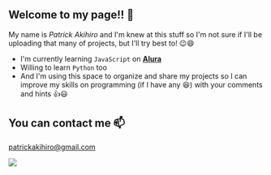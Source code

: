 ## Welcome to my page!! 🧡

My name is *Patrick Akihiro* and I'm knew at this stuff so I'm not sure if I'll be uploading that many of projects, but I'll try best to! 😉😄

- I'm currently learning `JavaScript` on **[Alura](https://www.alura.com.br/)**
- Willing to learn `Python` too
- And I'm using this space to organize and share my projects so I can improve my skills on programming (if I have any 😆) with your comments and hints 👍😃

## You can contact me 📫

patrickakihiro@gmail.com

![](https://media1.tenor.com/m/upKVn2R-dJ8AAAAC/madness-combat-madness.gif)
